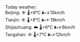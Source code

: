 Today weather:  
Beijing: ☀️   🌡️+8°C 🌬️↓15km/h  
Tianjin: ☀️   🌡️+8°C 🌬️←19km/h  
Shijiazhuang: ☁️   🌡️+6°C 🌬️↙6km/h  
Tangshan: ☀️   🌡️+7°C 🌬️↙12km/h  
